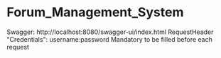 # Forum_Management_System

Swagger: http://localhost:8080/swagger-ui/index.html
RequestHeader "Credentials": username:password Mandatory to be filled before each request
